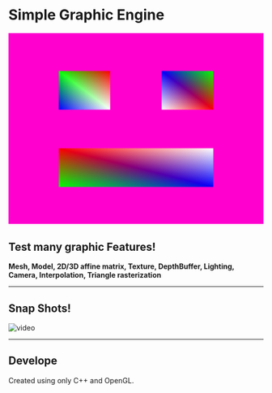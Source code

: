 # Simple Graphic Engine
![banner](s_banner.png)

## Test many graphic Features!
**Mesh, Model, 2D/3D affine matrix, Texture, DepthBuffer, Lighting, Camera, Interpolation, Triangle rasterization** <br>

---

## Snap Shots!
![video](https://piskel-imgstore-b.appspot.com/img/dc08376e-ec08-11ef-87fa-b3fea4fe7937.gif)

---

## Develope
Created using only C++ and OpenGL.
